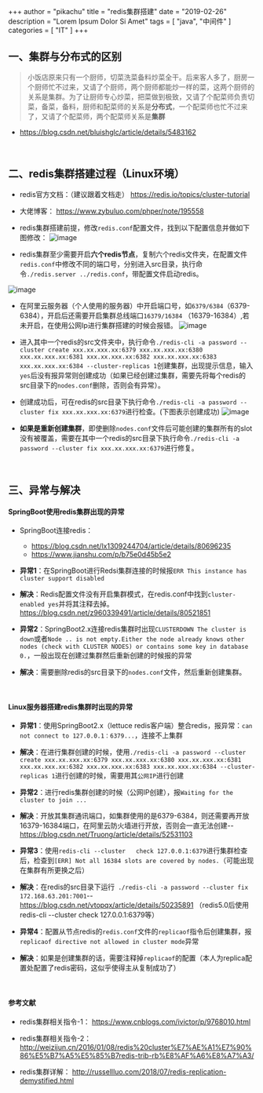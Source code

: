 +++
author = "pikachu"
title = "redis集群搭建"
date = "2019-02-26"
description = "Lorem Ipsum Dolor Si Amet"
tags = [
	"java",
	"中间件"
]
categories = [
    "IT"
]
+++



## 一、集群与分布式的区别

> 小饭店原来只有一个厨师，切菜洗菜备料炒菜全干。后来客人多了，厨房一个厨师忙不过来，又请了个厨师，两个厨师都能炒一样的菜，这两个厨师的关系是集群。为了让厨师专心炒菜，把菜做到极致，又请了个配菜师负责切菜，备菜，备料，厨师和配菜师的关系是**分布式**，一个配菜师也忙不过来了，又请了个配菜师，两个配菜师关系是**集群**

- https://blog.csdn.net/bluishglc/article/details/5483162

&nbsp;

## 二、redis集群搭建过程（Linux环境）
- redis官方文档：（建议跟着文档走） https://redis.io/topics/cluster-tutorial

- 大佬博客： https://www.zybuluo.com/phper/note/195558

- redis集群搭建前提，修改`redis.conf`配置文件，找到以下配置信息并做如下图修改：
![image](https://user-images.githubusercontent.com/38284818/52361189-a12c7c00-2a78-11e9-9048-4586d4a5783b.png)

- redis集群至少需要开启**六个redis节点**，复制六个redis文件夹，在配置文件`redis.conf`中修改不同的端口号，分别进入src目录，执行命令`./redis.server ../redis.conf`，带配置文件启动redis。

![image](https://user-images.githubusercontent.com/38284818/52359928-d4b9d700-2a75-11e9-9579-2dbea872bab0.png)

- 在阿里云服务器（个人使用的服务器）中开启端口号，如`6379/6384`（6379-6384），开启后还需要开启集群总线端口`16379/16384` （16379-16384）,若未开启，在使用公网Ip进行集群搭建的时候会报错。
![image](https://user-images.githubusercontent.com/38284818/52360870-f3b96880-2a77-11e9-94ce-00c28f96b689.png)

- 进入其中一个redis的src文件夹中，执行命令`./redis-cli -a password --cluster create xxx.xx.xxx.xx:6379 xxx.xx.xxx.xx:6380 xxx.xx.xxx.xx:6381 xxx.xx.xxx.xx:6382 xxx.xx.xxx.xx:6383 xxx.xx.xxx.xx:6384 --cluster-replicas 1`创建集群，出现提示信息，输入`yes`后没有报异常则创建成功（如果已经创建过集群，需要先将每个redis的src目录下的`nodes.conf`删除，否则会有异常）。

- 创建成功后，可在redis的src目录下执行命令`./redis-cli -a password --cluster fix xxx.xx.xxx.xx:6379`进行检查。(下图表示创建成功)
![image](https://user-images.githubusercontent.com/38284818/52361803-0df44600-2a7a-11e9-8ad9-fb75bda8c15a.png)

- **如果是重新创建集群**，即使删除`nodes.conf`文件后可能创建的集群所有的slot没有被覆盖，需要在其中一个redis的src目录下执行命令`./redis-cli -a password --cluster fix xxx.xx.xxx.xx:6379`进行修复。

&nbsp;

## 三、异常与解决

#### SpringBoot使用redis集群出现的异常
- SpringBoot连接redis：
    - https://blog.csdn.net/lx1309244704/article/details/80696235
    - https://www.jianshu.com/p/b75e0d45b5e2

- **异常1**：在SpringBoot进行Redsi集群连接的时候报`ERR This instance has cluster support disabled`
- **解决**：Redis配置文件没有开启集群模式，在redis.conf中找到`cluster-enabled yes`并将其注释去掉。https://blog.csdn.net/z960339491/article/details/80521851

- **异常2**：SpringBoot2.x连接redis集群时出现`CLUSTERDOWN The cluster is down`或者`Node .. is not empty.Either the node already knows other nodes (check with CLUSTER NODES) or contains some key in database 0.`，一般出现在创建过集群然后重新创建的时候报的异常
- **解决**：需要删除redis的src目录下的`nodes.conf`文件，然后重新创建集群。

&nbsp;

#### Linux服务器搭建redis集群时出现的异常
- **异常1**：使用SpringBoot2.x（lettuce redis客户端）整合redis，报异常：`can not connect to 127.0.0.1：6379...`，连接不上集群
- **解决**：在进行集群创建的时候，使用`./redis-cli -a password --cluster create xxx.xx.xxx.xx:6379 xxx.xx.xxx.xx:6380 xxx.xx.xxx.xx:6381 xxx.xx.xxx.xx:6382 xxx.xx.xxx.xx:6383 xxx.xx.xxx.xx:6384 --cluster-replicas 1`进行创建的时候，需要用其`公网IP`进行创建

- **异常2**：进行redis集群创建的时候（公网IP创建），报`Waiting for the cluster to join ...`
- **解决**：开放其集群通讯端口，如集群使用的是6379-6384，则还需要再开放16379-16384端口，在阿里云防火墙进行开放，否则会一直无法创建--https://blog.csdn.net/Truong/article/details/52531103

- **异常3**：使用`redis-cli --cluster   check 127.0.0.1:6379`进行集群检查后，检查到`[ERR] Not all 16384 slots are covered by nodes.`（可能出现在集群有所更换之后）
- **解决**：在redis的src目录下运行` ./redis-cli -a password --cluster fix 172.168.63.201:7001`--https://blog.csdn.net/vtopqx/article/details/50235891 （redis5.0后使用redis-cli --cluster   check 127.0.0.1:6379等）

- **异常4**：配置从节点redis的`redis.conf`文件的`replicaof`指令后创建集群，报`replicaof directive not allowed in cluster mode`异常
- **解决**：如果是创建集群的话，需要注释掉`replicaof`的配置（本人为replica配置处配置了redis密码，这似乎使得主从复制成功了）

&nbsp;

#### 参考文献
- redis集群相关指令-1： https://www.cnblogs.com/ivictor/p/9768010.html

- redis集群相关指令-2： http://weizijun.cn/2016/01/08/redis%20cluster%E7%AE%A1%E7%90%86%E5%B7%A5%E5%85%B7redis-trib-rb%E8%AF%A6%E8%A7%A3/

- redis集群详解： http://russellluo.com/2018/07/redis-replication-demystified.html

&nbsp;

